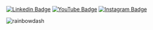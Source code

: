 
[![Linkedin Badge](https://img.shields.io/badge/LinkedIn-0077B5?style=for-the-badge&logo=linkedin&logoColor=white
)](https://www.linkedin.com/in/enrico-wei%C3%9Fenrieder-5709bb260/)
[![YouTube Badge](https://img.shields.io/badge/-YouTube-red?logo=youtube&style=for-the-badge)](https://www.youtube.com/channel/UCggdf4x73Eg5JWRTN1sOSaw)
[![Instagram Badge](https://img.shields.io/badge/Instagram-E4405F?style=for-the-badge&logo=instagram&logoColor=white)](https://www.instagram.com/don.kaito/)



![rainbowdash](https://www.gifimili.com/gif/2018/02/my-little-pony-pixel-art.gif)
